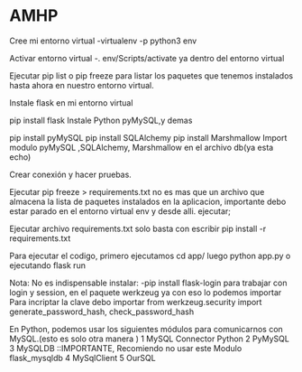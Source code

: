 # AMHP
Cree mi entorno virtual -virtualenv -p python3 env

Activar entorno virtual -. env/Scripts/activate ya dentro del entorno virtual

Ejecutar pip list o pip freeze para listar los paquetes que tenemos instalados hasta ahora en nuestro entorno virtual.

Instale flask en mi entorno virtual

pip install flask
Instale Python pyMySQL,y demas

pip install pyMySQL
pip install SQLAlchemy
pip install Marshmallow
Import modulo pyMySQL ,SQLAlchemy, Marshmallow en el archivo db(ya esta echo)

Crear conexión y hacer pruebas.

Ejecutar pip freeze > requirements.txt no es mas que un archivo que almacena la lista de paquetes instalados en la aplicacion, importante debo estar parado en el entorno virtual env y desde alli. ejecutar;

Ejecutar archivo requirements.txt solo basta con escribir pip install -r requirements.txt

Para ejecutar el codigo, primero ejecutamos cd app/ luego python app.py o ejecutando flask run

Nota: No es indispensable instalar: -pip install flask-login para trabajar con login y session, en el paquete werkzeug ya con eso lo podemos importar Para incriptar la clave debo importar from werkzeug.security import generate_password_hash, check_password_hash

En Python, podemos usar los siguientes módulos para comunicarnos con MySQL.(esto es solo otra manera ) 1 MySQL Connector Python 2 PyMySQL 3 MySQLDB ::IMPORTANTE, Recomiendo no usar este Modulo flask_mysqldb 4 MySqlClient 5 OurSQL

